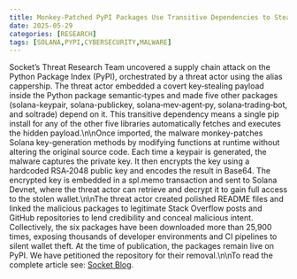 ```yaml
---
title: Monkey-Patched PyPI Packages Use Transitive Dependencies to Steal Solana Private Keys
date: 2025-05-29
categories: [RESEARCH]
tags: [SOLANA,PYPI,CYBERSECURITY,MALWARE]
---
```


Socket’s Threat Research Team uncovered a supply chain attack on the Python Package Index (PyPI), orchestrated by a threat actor using the alias cappership. The threat actor embedded a covert key‑stealing payload inside the Python package semantic‑types and made five other packages (solana-keypair, solana-publickey, solana‑mev‑agent‑py, solana‑trading‑bot, and soltrade) depend on it. This transitive dependency means a single pip install for any of the other five libraries automatically fetches and executes the hidden payload.\n\nOnce imported, the malware monkey-patches Solana key-generation methods by modifying functions at runtime without altering the original source code. Each time a keypair is generated, the malware captures the private key. It then encrypts the key using a hardcoded RSA‑2048 public key and encodes the result in Base64. The encrypted key is embedded in a spl.memo transaction and sent to Solana Devnet, where the threat actor can retrieve and decrypt it to gain full access to the stolen wallet.\n\nThe threat actor created polished README files and linked the malicious packages to legitimate Stack Overflow posts and GitHub repositories to lend credibility and conceal malicious intent. Collectively, the six packages have been downloaded more than 25,900 times, exposing thousands of developer environments and CI pipelines to silent wallet theft. At the time of publication, the packages remain live on PyPI. We have petitioned the repository for their removal.\n\nTo read the complete article see: [Socket Blog](https://socket.dev/blog/monkey-patched-pypi-packages-steal-solana-private-keys).